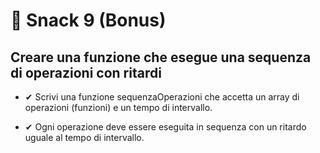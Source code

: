 # 🎯 Snack 9 (Bonus)
## Creare una funzione che esegue una sequenza di operazioni con ritardi

+ ✔ Scrivi una funzione sequenzaOperazioni che accetta un array di operazioni (funzioni) e un tempo di intervallo.

+ ✔ Ogni operazione deve essere eseguita in sequenza con un ritardo uguale al tempo di intervallo.
